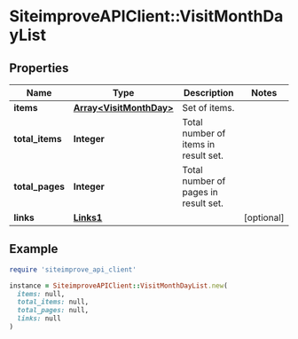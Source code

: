 # SiteimproveAPIClient::VisitMonthDayList

## Properties

| Name | Type | Description | Notes |
| ---- | ---- | ----------- | ----- |
| **items** | [**Array&lt;VisitMonthDay&gt;**](VisitMonthDay.md) | Set of items. |  |
| **total_items** | **Integer** | Total number of items in result set. |  |
| **total_pages** | **Integer** | Total number of pages in result set. |  |
| **links** | [**Links1**](Links1.md) |  | [optional] |

## Example

```ruby
require 'siteimprove_api_client'

instance = SiteimproveAPIClient::VisitMonthDayList.new(
  items: null,
  total_items: null,
  total_pages: null,
  links: null
)
```

